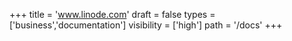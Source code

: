 +++
title = 'www.linode.com'
draft = false
types = ['business','documentation']
visibility = ['high']
path = '/docs'
+++
